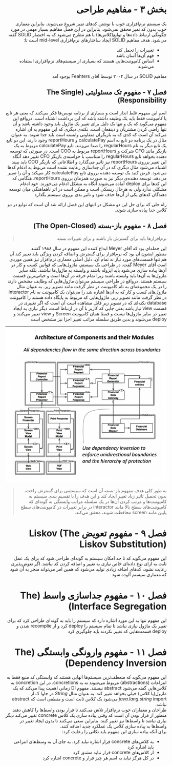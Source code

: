 <div dir="rtl">

# بخش ۳ - مفاهیم طراحی
یک سیستم نرم‌افزاری خوب با نوشتن کدهای تمیز شروع می‌شوند. بنابراین معماری خوب بدون کد تمیز محقق نمی‌شود. بنابراین در این فصل مفاهیم بسیار مهمی در مورد چگونگی ارتباط  داده‌ها و توابع(کلاس‌ها) با هم مطرح می‌شود که به اختصار SOLID گفته می‌شود. هدف مفاهیم SOLID ایجاد ساختارهای نرم‌افزاری mid-level است تا:
  - تغییرات را تحمل کند
  - فهم آن‌ها آسان باشد
  - اساس کامپوننت‌هایی هستند که بسیاری از سیستم‌های نرم‌افزاری استفاده می‌شوند</br>
  
مفاهیم SOLID در سال ۲۰۰۴ توسط آقای Feahters بوجود آمد
  
## فصل ۷ - مفهوم تک مسئولیتی (The Single Responsibility)
  اسم این مفهوم غلط انداز است و بسیاری از برنامه نویس‌ها فکر می‌کنند که یعنی هر تابع یا کامپوننت فقط باید یک وظیفه داشته باشد که این برداشت اشتباه است. درواقع این مفهوم می‌گوید که یک و تنها یک دلیل برای تغییر یک ماژول باید وجود داشته باشد و آن تنها راضی کردن مشتریان و ذینفعان است. 
نکته‌ی دیگری که این مفهوم به آن اشاره می‌کند آن است که کدی که به بازیگران متفاوتی وابسته است باید جدا شوند. به عنوان مثال در یک برنامه دو تابع به اسم calculatePay و reportHours وجود دارند. این دو تابع یک تابع دیگر به نام regularHours را صدا می‌زنند. تابع calculatePay مربوط به یک بازیگر مانند CFO شرکت و reportHours مربوط به COO است. در صورتی که توسعه دهنده بخواهد تابع regularHours را متناسب با خواسته‌ی بازیگر CFO تغییر دهد آنگاه این تغییر برروی reportHours نیز تاثیر می‌گذارد و اطلاعاتی که بازیگر COO باید ببیند اشتباه می‌شود
  مثال دیگری که در آن جداسازی رعایت نشده است مربوط به ادغام کدها می‌شود. فرض کنید یک توسعه دهنده برروی تابع calculatePay کار می‌کند و آن را تغییر می‌دهد. توسعه دهنده‌ی دیگر نیز به صورت همزمان برروی reportHours. هنگامی که این کدها برای deploy آماده می‌شوند آنگاه به مشکل ادغام می‌خورند. خود ادغام مشکلی ندارد ولی به هرحال ریسکی است و ممکن است در اثر ناهماهنگی میان توسعه دهندگان کدهای یکی از آن‌ها حذف شود و تاثیر بدی برروی سیستم بگذارد
 
  راه حلی که برای حل این دو مشکل در انتهای این فصل ارائه شد آن است که توابع در دو کلاس جدا پیاده سازی شوند.

## فصل ۸ - مفهوم باز-بسته (The Open-Closed)

> نرم‌افزارها باید برای گسترش باز باشند و برای تغییرات بسته

این جمله‌ای بود که آقای Meyer ابداع کننده این مفهوم در سال ۱۹۸۸ گفتند</br>
منظور ایشون آن بود که نرم‌افزار برای گسترش و اضافه کردن ویژگی باید تغییر کند آن هم تنها قسمت‌های مورد نیاز نه تمام آن. دلیل اصلی معماری نرم‌افزار نیز همین موردی است آقای Meyer گفت.
در طراحی یک سیستم، ماژول‌هایی که قوانین کسب و کار در آن‌ها پیاده سازی می‌شود باید ایزوله باشند و وابسته به ماژول‌ها نباشند. بلکه سایر ماژول‌ها به آن‌ها باید وابسته باشند زیرا تمام حرفه در آن‌ها است و حیاتی‌ترین قسمت سیستم هستند. درواقع 
در طراحی سیستم می‌توان ماژول‌هایی که وظایف مشخص دارند را در یک مجموعه‌ای به نام کامپوننت در نظر گرفت مانند تصویر زیر. به عنوان مثال ماژول‌های کسب و کار که به آن‌ها اشاره شد را می‌توان یک کامپوننت به نام interactor در نظر گرفت مانند تصویر زیر. ماژول‌هایی که مربوط به پایگاه داده هستند را کامپوننت database
نکته‌ای که در تصویر زیر قابل مشاهده است آن است که اگر تغییری در قسمت view نیاز باشد یعنی جایی که کاربر با آن در ارتباط است، دیگر نیازی به ایجاد تغییر در سایر ماژول‌ها نیست و فقط همان کامپوننت Screen و view تغییر می‌کنند و deploy می‌شوند و بدین طریق سلسله مراتب تغییر اجزا نیز مشخص است

![open_close_image]

> به طور کلی هدف مفهوم باز-بسته آن است که سیستمی برای گسترش راحت، بدون تحمیل تاثیر زیاد تغییر ایجاد کند و این هدف را با تقسیم بندی سیستم به کامپوننت‌ها و مرتب کردن آن‌ها در یک سلسله مراتب وابستگی به گونه‌ای که کامپوننت‌های سطح بالا مانند interactor در برابر تغییرات در کامپوننت‌های سطح پایین مانند screen محافظت شوند، محقق می‌کند.


# فصل ۹ - مفهوم تعویض Liskov (The Liskov Substitution)
این مفهوم می‌گوید که تا حد امکان سیستم به گونه‌ای طراحی شود که برای یک عمل ثابت به ازای نوع داده‌ای خاص نیازی به تغییر و اضافه کردن کد نباشد. اگر تعوض‌پذیری رعایت نشود، کدهای اضافه زیادی تولید می‌شود که همین امر می‌تواند منجر به آن شود که معماری سیستم آلوده شود

# فصل ۱۰ - مفهوم جداسازی واسط (The Interface Segregation)
این مفهوم تنها به این مورد اشاره دارد که سیستم را باید به گونه‌ای طراحی کرد که برای تغییر یک ماژول نیازی نباشد تا تمام سیستم را deploy کرد و از recomplie شدن و deploy قسمت‌هایی که تغییر نکردند باید جلوگیری کرد

# فصل ۱۱ - مفهوم وارونگی وابستگی (The Dependency Inversion)
این مفهوم می‌گوید که منعطف‌ترین سیستم‌ها آنهایی هستند که وابستگی کد منبع فقط به انتزاعات (abstractions) مربوط می‌شوند نه به concretions. در این concretion به کلاس‌هایی گفته می‌شود abstract نیستند. مفهوم DI زمانی اهمیت پیدا می‌کند که یک ماژول(یا کلاس) خیلی بخواهد تغییر کند. به عنوان مثال *String* در جاوا ک از *java.lang.string* import می‌شود یک کلاس ثابت است و منطقی است که abstract نباشد. </br>
طراحان و معماران خوب نرم‌افزار تلاش می‌کنند تا فرار بودن واسط‌ها را کاهش دهند. منظور از فرار بودن آن است که وقتی پیاده سازی یک کلاس concrete تغییر می‌کند دیگر نیازی نباشد تا واسط‌ها نیز تغییر کنند. بنابراین سعی می‌کنند تا بدون ایجاد تغییر در واسط‌ها به پیاده سازی کلاس یک عملکرد جدید اضافه کنند.</br>
برای آنکه پیاده سازی این مفهوم باید نکاتی را رعایت کرد:
- به کلاس‌های concrete فرار اشاره نباید کرد. به جای آن به وسط‌های انتزاعی باید اشاره کرد
- از کلاس‌های concrete قرار نباید مشتق کرد
- در کل هرگز نباید به اسم هر چیز فرار و concrete اشاره کرد  

</div>


[open_close_image]: ./images/c_8.png
